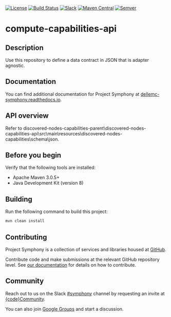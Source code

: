 [![License](https://img.shields.io/badge/License-EPL%201.0-red.svg)](https://opensource.org/licenses/EPL-1.0)
[![Build Status](https://travis-ci.org/dellemc-symphony/compute-capabilities-api.svg?branch=master)](https://travis-ci.org/dellemc-symphony/compute-capabilities-api)
[![Slack](http://community.codedellemc.com/badge.svg)](https://codecommunity.slack.com/messages/symphony)
[![Maven Central](https://maven-badges.herokuapp.com/maven-central/com.dell.cpsd.capabilities.compute/compute-capabilities-api/badge.svg)](https://maven-badges.herokuapp.com/maven-central/com.dell.cpsd.capabilities.compute/compute-capabilities-api)
[![Semver](http://img.shields.io/SemVer/2.0.0.png)](http://semver.org/spec/v2.0.0.html)

# compute-capabilities-api

## Description
Use this repository to define a data contract in JSON that is adapter agnostic. 

## Documentation
You can find additional documentation for Project Symphony at [dellemc-symphony.readthedocs.io][documentation].
 
## API overview
Refer to discovered-nodes-capabilities-parent\discovered-nodes-capabilities-api\src\main\resources\discovered-nodes-capabilities\schema\json.

## Before you begin
Verify that the following tools are installed:
 
* Apache Maven 3.0.5+
* Java Development Kit (version 8)


## Building
Run the following command to build this project:
```bash
mvn clean install
```

## Contributing
Project Symphony is a collection of services and libraries housed at [GitHub][github].
 
Contribute code and make submissions at the relevant GitHub repository level. See [our documentation][contributing] for details on how to contribute.

## Community
Reach out to us on the Slack [#symphony][slack] channel by requesting an invite at [{code}Community][codecommunity].

You can also join [Google Groups][googlegroups] and start a discussion.
 
[slack]: https://codecommunity.slack.com/messages/symphony
[googlegroups]: https://groups.google.com/forum/#!forum/dellemc-symphony
[codecommunity]: http://community.codedellemc.com/
[contributing]: http://dellemc-symphony.readthedocs.io/en/latest/contributingtosymphony.html
[github]: https://github.com/dellemc-symphony
[documentation]: https://dellemc-symphony.readthedocs.io/en/latest/

